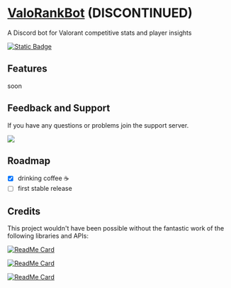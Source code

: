 # [ValoRankBot](https://github.com/timo-development/ValoRankBot) (DISCONTINUED)

A Discord bot for Valorant competitive stats and player insights

[![Static Badge](https://img.shields.io/badge/INVITE%20BOT-%20?style=for-the-badge&logo=discord&color=grey)](#)

## Features

soon

## Feedback and Support

If you have any questions or problems join the support server.

<a href="https://discord.com/invite/Kg6tS9FBcE" target="blank"><img src="https://discordapp.com/api/guilds/1219136466043670649/widget.png?style=banner2"/></a>

## Roadmap

- [x] drinking coffee :coffee: 
- [ ] first stable release

## Credits

This project wouldn't have been possible without the fantastic work of the following libraries and APIs:

[![ReadMe Card](https://github-readme-stats.vercel.app/api/pin/?username=interactions-py&repo=interactions.py)](https://github.com/interactions-py/interactions.py)

[![ReadMe Card](https://github-readme-stats.vercel.app/api/pin/?username=Henrik-3&repo=unofficial-valorant-api)](https://github.com/Henrik-3/unofficial-valorant-api)

[![ReadMe Card](https://github-readme-stats.vercel.app/api/pin/?username=treeben77&repo=discord-oauth2.py)](https://github.com/treeben77/discord-oauth2.py)
